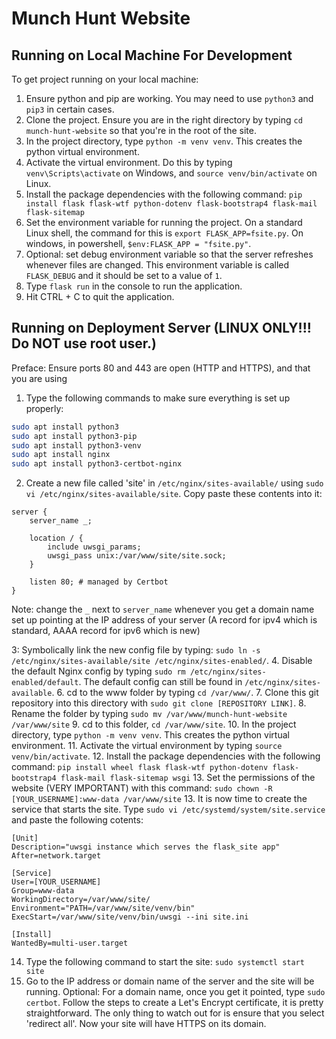 # Munch Hunt Website

## Running on Local Machine For Development 

To get project running on your local machine:

1. Ensure python and pip are working. You may need to use `python3` and `pip3` in certain cases.
2. Clone the project. Ensure you are in the right directory by typing `cd munch-hunt-website` so that you're in the root of the site.
3. In the project directory, type `python -m venv venv`. This creates the python virtual environment.
4. Activate the virtual environment. Do this by typing `venv\Scripts\activate` on Windows, and `source venv/bin/activate` on Linux.
5. Install the package dependencies with the following command: `pip install flask flask-wtf python-dotenv flask-bootstrap4 flask-mail flask-sitemap` 
6. Set the environment variable for running the project. On a standard Linux shell, the command for this is `export FLASK_APP=fsite.py`. On windows, in powershell, `$env:FLASK_APP = "fsite.py"`. 
7. Optional: set debug environment variable so that the server refreshes whenever files are changed. This environment variable is called `FLASK_DEBUG` and it should be set to a value of `1`.
8. Type `flask run` in the console to run the application.
9. Hit CTRL + C to quit the application. 

## Running on Deployment Server (LINUX ONLY!!! Do NOT use root user.)

Preface: Ensure ports 80 and 443 are open (HTTP and HTTPS), and that you are using 

1. Type the following commands to make sure everything is set up properly:
```bash
sudo apt install python3
sudo apt install python3-pip
sudo apt install python3-venv
sudo apt install nginx
sudo apt install python3-certbot-nginx
```

2. Create a new file called 'site' in `/etc/nginx/sites-available/` using `sudo vi /etc/nginx/sites-available/site`. Copy paste these contents into it:

```
server {
    server_name _;

    location / {
        include uwsgi_params;
        uwsgi_pass unix:/var/www/site/site.sock;
    }

    listen 80; # managed by Certbot
}
```

Note: change the `_` next to `server_name` whenever you get a domain name set up pointing at the IP address of your server (A record for ipv4 which is standard, AAAA record for ipv6 which is new)

3: Symbolically link the new config file by typing: `sudo ln -s /etc/nginx/sites-available/site /etc/nginx/sites-enabled/`.
4. Disable the default Nginx config by typing `sudo rm /etc/nginx/sites-enabled/default`. The default config can still be found in `/etc/nginx/sites-available`.
6. cd to the www folder by typing `cd /var/www/`. 
7. Clone this git repository into this directory with `sudo git clone [REPOSITORY LINK]`. 
8. Rename the folder by typing `sudo mv /var/www/munch-hunt-website /var/www/site`
9. cd to this folder, `cd /var/www/site`.
10. In the project directory, type `python -m venv venv`. This creates the python virtual environment.
11. Activate the virtual environment by typing `source venv/bin/activate`. 
12. Install the package dependencies with the following command: `pip install wheel flask flask-wtf python-dotenv flask-bootstrap4 flask-mail flask-sitemap wsgi`
13. Set the permissions of the website (VERY IMPORTANT) with this command: `sudo chown -R [YOUR_USERNAME]:www-data /var/www/site` 
13. It is now time to create the service that starts the site. Type `sudo vi /etc/systemd/system/site.service` and paste the following cotents:

```
[Unit]
Description="uwsgi instance which serves the flask_site app"
After=network.target

[Service]
User=[YOUR_USERNAME]
Group=www-data
WorkingDirectory=/var/www/site/
Environment="PATH=/var/www/site/venv/bin"
ExecStart=/var/www/site/venv/bin/uwsgi --ini site.ini

[Install]
WantedBy=multi-user.target
```

14. Type the following command to start the site: `sudo systemctl start site`
15. Go to the IP address or domain name of the server and the site will be running. 
Optional: For a domain name, once you get it pointed, type `sudo certbot`. Follow the steps to create a Let's Encrypt certificate, it is pretty straightforward. The only thing to watch out for is ensure that you select 'redirect all'. 
Now your site will have HTTPS on its domain.